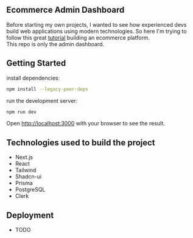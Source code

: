 ## Ecommerce Admin Dashboard
Before starting my own projects, I wanted to see how experienced devs build web applications using modern technologies. So here I'm trying to follow this great [tutorial](https://www.youtube.com/watch?v=5miHyP6lExg) building an ecommerce platform.\
This repo is only the admin dashboard.

## Getting Started
install dependencies:
```bash
npm install --legacy-peer-deps
```

run the development server:
```bash
npm run dev
```

Open [http://localhost:3000](http://localhost:3000) with your browser to see the result.

## Technologies used to build the project
- Next.js
- React
- Tailwind
- Shadcn-ui
- Prisma
- PostgreSQL
- Clerk

## Deployment
- TODO
